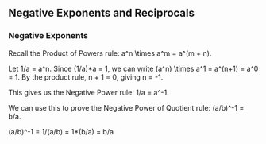 Negative Exponents and Reciprocals
-------

### Negative Exponents

Recall the Product of Powers rule: a^n \times a^m = a^(m + n).

Let 1/a = a^n. Since (1/a)*a = 1, we can write (a^n) \times a^1 = a^(n+1) = a^0 = 1. By the product rule, n + 1 = 0, giving n = -1. 

This gives us the Negative Power rule: 1/a = a^-1.

We can use this to prove the Negative Power of Quotient rule: (a/b)^-1 = b/a.

(a/b)^-1 = 1/(a/b) = 1*(b/a) = b/a